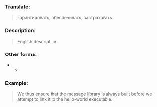 ### Translate:
>Гарантировать, обеспечивать, застраховать
### Description:
>English description 

### Other forms:
* *
### Example:
>We thus ensure that the message library is always built before we attempt to link it to the hello-world executable.
